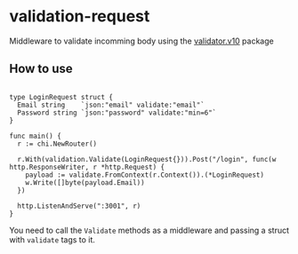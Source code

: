 # validation-request

Middleware to validate incomming body using the [validator.v10](https://godoc.org/gopkg.in/go-playground/validator.v10) package

## How to use

```golang

type LoginRequest struct {
  Email string    `json:"email" validate:"email"`
  Password string `json:"password" validate:"min=6"`
}

func main() {
  r := chi.NewRouter()

  r.With(validation.Validate(LoginRequest{})).Post("/login", func(w http.ResponseWriter, r *http.Request) {
    payload := validate.FromContext(r.Context()).(*LoginRequest)
    w.Write([]byte(payload.Email))
  })
  
  http.ListenAndServe(":3001", r)
}
```

You need to call the `Validate` methods as a middleware and passing a struct with `validate` tags to it.

